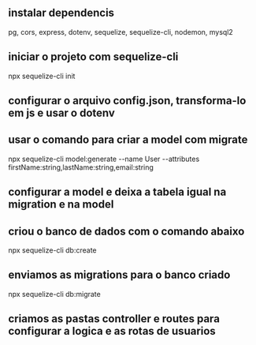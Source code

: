 ## instalar dependencis

pg, cors, express, dotenv, sequelize, sequelize-cli, nodemon, mysql2

## iniciar o projeto com sequelize-cli

npx sequelize-cli init

## configurar o arquivo config.json, transforma-lo em js e usar o dotenv

## usar o comando para criar a model com migrate

npx sequelize-cli model:generate --name User --attributes firstName:string,lastName:string,email:string

## configurar a model e deixa a tabela igual na migration e na model

## criou o banco de dados com o comando abaixo

npx sequelize-cli db:create

## enviamos as migrations para o banco criado

npx sequelize-cli db:migrate

## criamos as pastas controller e routes para configurar a logica e as rotas de usuarios

